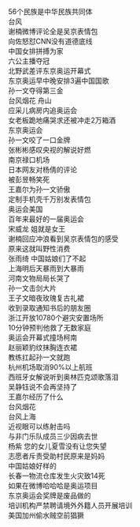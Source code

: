 56个民族是中华民族共同体  
台风  
谢楠微博评论全是吴京表情包  
向佐怒怼CNN没有道德底线  
中国女排拼搏为家  
六公主播夺冠  
北野武差评东京奥运开幕式  
东京奥运早中晚安排3遍中国国歌  
孙一文夺得第三金  
台风烟花 舟山  
应采儿病房内追奥运会  
女老板跪地痛哭求还被冲走2万箱酒  
东京奥运会  
孙一文咬了一口金牌  
张彬彬感叹央视的解说好燃  
南京禄口机场  
日本网友对杨倩的评论  
被彭昱畅笑死  
王嘉尔为孙一文骄傲  
定制手机壳千万别发表情包  
奥运会美国  
百年来最好的一届奥运会  
宋威龙 姐就是女王  
谢楠回应冲浪看到吴京表情包的感受  
原来这就叫野性消费  
张雨绮 中国姑娘们了不起  
上海明后天暴雨到大暴雨  
河南文物局局长哭了  
孙一文击剑大片  
王子文暗夜玫瑰复古礼裙  
收到录取通知书后的朋友圈  
浙江开放10780个避灾安置场所  
10分钟预判他救了无数家庭  
奥运会开幕式撞场柯南  
赵丽颖豹纹抹胸连衣裙  
教练扛起孙一文就跑  
杭州机场取消90%以上航班  
西班牙女解说听到奥林匹克颂歌落泪  
吴静钰说不会再坚持了  
王嘉尔经历了什么  
台风烟花  
台风上海  
近视眼可以练射击吗  
与非门乐队成员三少因病去世  
杨紫 您的女儿夏雪没有让您失望  
志愿者斥责受助村民原来是妈妈  
中国姑娘好样的  
长春一物流仓库发生火灾致14死  
如果在微博哈哈哈是奥运项目  
东京奥运会奖牌是废品做的  
培训机构严禁聘请境外外籍人员开展培训  
美国加州偷水贼空前猖獗  
